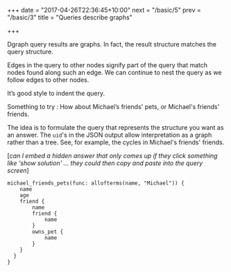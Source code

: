+++
date = "2017-04-26T22:36:45+10:00"
next = "/basic/5"
prev = "/basic/3"
title = "Queries describe graphs"

+++

Dgraph query results are graphs.  In fact, the result structure matches the query structure. 

Edges in the query to other nodes signify part of the query that match nodes found along such an edge.  We can continue to nest the query as we follow edges to other nodes.

It’s good style to indent the query.

Something to try : How about Michael’s friends' pets, or Michael's
friends' friends.

The idea is to formulate the query that represents the structure
you want as an answer.  The `uid`'s in the JSON output allow
interpretation as a graph rather than a tree.  See, for example, the
cycles in Michael's friends' friends.

[*can I embed a hidden answer that only comes up if they click something like 'show solution'
... they could then copy and paste into the query screen*]
```
michael_friends_pets(func: allofterms(name, "Michael")) {
    name
    age
    friend {
        name
        friend {
            name
        }
        owns_pet {
            name
        }
    }
  }
}
```  
